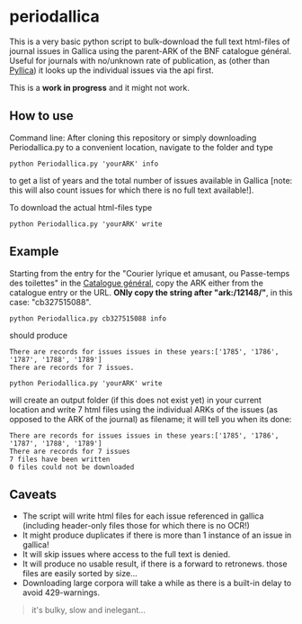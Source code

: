 # periodallica
This is a very basic python script to bulk-download the full text html-files of journal issues in Gallica using the parent-ARK of the BNF catalogue général. Useful for journals with no/unknown rate of publication, as (other than [Pyllica](https://api.bnf.fr/fr/extracteur-python-de-corpus-de-periodiques)) it looks up the individual issues via the api first.

This is a **work in progress** and it might not work.

## How to use

Command line: After cloning this repository or simply downloading Periodallica.py to a convenient location, navigate to the folder and type 

```python Periodallica.py 'yourARK' info```

to get a list of years and the total number of issues available in Gallica [note: this will also count issues for which there is no full text available!].

To download the actual html-files type

```python Periodallica.py 'yourARK' write```



## Example
Starting from the entry for the "Courier lyrique et amusant, ou Passe-temps des toilettes" in the [Catalogue général](https://catalogue.bnf.fr/ark:/12148/cb327515088), copy the ARK either from the catalogue entry or the URL. **ONly copy the string after "ark:/12148/"**, in this case: "cb327515088".

```python Periodallica.py cb327515088 info```

should produce

```
There are records for issues issues in these years:['1785', '1786', '1787', '1788', '1789']
There are records for 7 issues.
```


```python Periodallica.py 'yourARK' write```

will create an output folder (if this does not exist yet) in your current location and write 7 html files using the individual ARKs of the issues (as opposed to the ARK of the journal) as filename; it will tell you when its done:
```
There are records for issues issues in these years:['1785', '1786', '1787', '1788', '1789']
There are records for 7 issues
7 files have been written
0 files could not be downloaded

```


## Caveats
- The script will write html files for each issue referenced in gallica (including header-only files those for which there is no OCR!)
- It might produce duplicates if there is more than 1 instance of an issue in gallica!
- It will skip issues where access to the full text is denied.
- It will produce no usable result, if there is a forward to retronews. those files are easily sorted by size...
- Downloading large corpora will take a while as there is a built-in delay to avoid 429-warnings.

> it's bulky, slow and inelegant...
